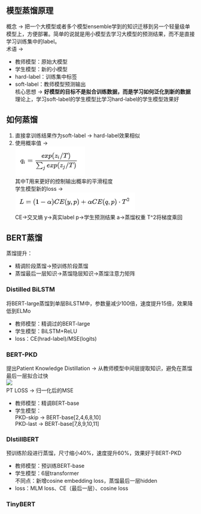 ## 模型蒸馏原理
概念 -> 把一个大模型或者多个模型ensemble学到的知识迁移到另一个轻量级单模型上，方便部署。简单的说就是用小模型去学习大模型的预测结果，而不是直接学习训练集中的label。  
术语 ->  
- 教师模型：原始大模型
- 学生模型：新的小模型
- hard-label：训练集中标签
- soft-label：教师模型预测输出  
核心思想 -> **好模型的目标不是拟合训练数据，而是学习如何泛化到新的数据**  
理论上，学习soft-label的学生模型比学习hard-label的学生模型效果好  
## 如何蒸馏
1. 直接拿训练结果作为soft-label -> hard-label效果相似
2. 使用概率值 ->   
![](pictures/1.png)  
其中T用来更好的控制输出概率的平滑程度  
学生模型新的loss ->   
![](pictures/2.png)  
CE->交叉熵 y->真实label p->学生预测结果 a->蒸馏权重 T^2将梯度乘回  
## BERT蒸馏
蒸馏提升：  
- 精调阶段蒸馏->预训练阶段蒸馏
- 蒸馏最后一层知识->蒸馏隐层知识->蒸馏注意力矩阵  

### Distilled BiLSTM
将BERT-large蒸馏到单层BiLSTM中，参数量减少100倍，速度提升15倍，效果降低到ELMo  
- 教师模型：精调过的BERT-large
- 学生模型：BiLSTM+ReLU
- loss：CE(hrad-label)/MSE(logits)

### BERT-PKD
提出Patient Knowledge Distillation -> 从教师模型中间层提取知识，避免在蒸馏最后一层拟合过快  
![](https://pic3.zhimg.com/80/v2-190fb9b0d777e2c72ce9f7b74e8a5c3a_720w.webp)  
PT LOSS -> 归一化后的MSE  
- 教师模型：精调BERT-base
- 学生模型：  
           PKD-skip -> BERT-base[2,4,6,8,10]  
           PKD-last -> BERT-base[7,8,9,10,11]  

### DIstillBERT
预训练阶段进行蒸馏，尺寸缩小40%，速度提升60%，效果好于BERT-PKD  
- 教师模型：预训练BERT-base
- 学生模型：6层transformer  
不同点：新增cosine embedding loss，蒸馏最后一层hidden
- loss：MLM loss、CE（最后一层）、cosine loss

### TinyBERT
